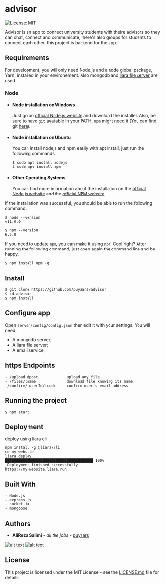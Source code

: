# advisor

[![License: MIT](https://img.shields.io/badge/License-MIT-yellow.svg)](https://github.com/puyaars/advisor/blob/master/LICENSE)

Advisor is an app to connect university students with theire advisors so they can chat, connect and communicate, there's also groups for students to connect each other.
this project is backend for the app.

## Requirements

For development, you will only need Node.js and a node global package, Yarn, installed in your environement.
Also mongodb and [liara file server](https://liara.ir/) are used

### Node
- #### Node installation on Windows

  Just go on [official Node.js website](https://nodejs.org/) and download the installer.
Also, be sure to have `git` available in your PATH, `npm` might need it (You can find git [here](https://git-scm.com/)).

- #### Node installation on Ubuntu

  You can install nodejs and npm easily with apt install, just run the following commands.

      $ sudo apt install nodejs
      $ sudo apt install npm

- #### Other Operating Systems
  You can find more information about the installation on the [official Node.js website](https://nodejs.org/) and the [official NPM website](https://npmjs.org/).

If the installation was successful, you should be able to run the following command.

    $ node --version
    v11.9.0

    $ npm --version
    6.5.0

If you need to update `npm`, you can make it using `npm`! Cool right? After running the following command, just open again the command line and be happy.

    $ npm install npm -g

###
## Install

    $ git clone https://github.com/puyaars/advisor
    $ cd advisor
    $ npm install

## Configure app

Open `server/config/config.json` then edit it with your settings. You will need:

- A mongodb server;
- A liara file server;
- A email service;

## https Endpoints

    - /upload @post             upload any file
    - /files/:name              download file knowing its name
    -/confirm/:userId/:code     confirm user's email address

## Running the project

    $ npm start

## Deployment

deploy using liara cli

```
npm install -g @liara/cli
cd my-website
liara deploy
████████████████████████████████████████ 100%
 Deployment finished successfully. 
https://my-website.liara.run
```

## Built With

    - Node.js
    - express.js
    - socket.io
    - mongoose


## Authors

* **AliReza Salimi** - *all the jobs* - [puyaars](https://github.com/puyaars)

[![alt text][1.1]][1]
[![alt text][2.1]][2]

[1.1]: http://i.imgur.com/tXSoThF.png (twitter icon with padding)
[2.1]: http://i.imgur.com/P3YfQoD.png (facebook icon with padding)

[1]: http://www.twitter.com/puyaars
[2]: http://www.facebook.com/puyaars

## License

This project is licensed under the MIT License - see the [LICENSE.md](https://github.com/puyaars/advisor/blob/master/LICENSE) file for details